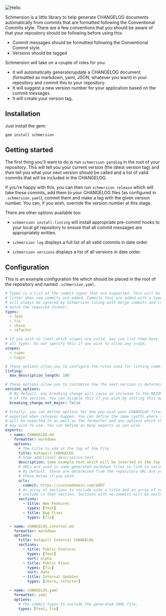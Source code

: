 ![Hello](https://share.adam.ac/20/QXXEtpuHaFotrkDat808.png)

Schmersion is a little library to help generate CHANGELOG documents automatically from commits that are formatted following the Conventional Commits style. There are a few conventions that you should be aware of that your repository should be following before using this:

- Commit messages should be formatted following the Conventional Commit style.
- Versions should be tagged

Schmersion will take on a couple of roles for you:

- It will automatically generate/update a CHANGELOG document (formatted as markdown, yaml, JSON, whatever you want) in your repository and commit this to your repository.
- It will suggest a new version number for your application based on the commit messages.
- It will create your version tag.

## Installation

Just install the gem:

```
gem install schmersion
```

## Getting started

The first thing you'll want to do is run `schmersion pending` in the root of your repository. This will tell you your current version (the latest version tag) and then tell you what your next version should be called and a list of valid commits that will be included in the CHANGELOG.

If you're happy with this, you can then run `schmersion release` which will take these commits, add them to your CHANGELOG files (as configured in `.schmersion.yaml`), commit them and make a tag with the given version number. You can, if you wish, override the version number at this stage.

There are other options available too:

- `schmersion install-linting` will install appropriate pre-commit hooks to your local git repository to ensure that all commit messages are appropriately written.

- `schmersion log` displays a full list of all valid commits in date order.

- `schmersion versions` displays a list of all versions in date order.

## Configuration

This is an example configuration file which should be placed in the root of the repository and named `.schmersion.yaml`.

```yaml
# Types is a list of the commit types that are supported. This will be enforced by the
# linter when new commits are added. Commits that are added with a type not in this list
# will always be ignored by Schmersion (along with merge commits and commits which do not
# match the required format).
types:
  - feat
  - fix
  - chore
  - refactor

# If you wish to limit which scopes are valid, you can list them here. They apply to
# all types. Do not specify this if you wish to allow any scope.
scopes:
  - rspec
  - login

# These options allow you to configure the rules used for linting commit messages.
linting:
  max_description_length: 100

# These options allow you to customise how the next version is determined.
version_options:
  # By default, any breaking change will cause an increase to the MAJOR part of
  # of the version. You can disable this if you wish by setting this option to true.
  breaking_change_not_major: false

# Finally, you can define options for how you wish your CHANGELOG files to be
# exported when releases happen. You can define the name (path) where the file
# will be exported to as well as the formatter and any options which the formatter
# may wish to use. You can define as many exports as you wish.
exports:
  - name: CHANGELOG.md
    formatter: markdown
    options:
      # The title to add at the top of the file
      title: Katapult CHANGELOG
      # Some additional descriptive text
      description: Some example text which will be inserted at the top of the CHANGELOG.
      # URLs are used in some generated markdown files to link to various things.
      # By default, these are determined from the repository URL but you can override
      # these below if you wish.
      urls:
        commit: https://customdomain.com/$REF
      # An array of sections to include with a title and an array of commit types to
      # include in that section. Sections with no commits will be excluded.
      sections:
        - title: New Features
          types: [feat]
        - title: Bug Fixes
          types: [fix]

  - name: CHANGELOG.internal.md
    formatter: markdown
    options:
      title: Katapult Internal CHANGELOG
      sections:
        - title: Public Features
          types: [feat]
          sort: alpha
        - title: Public Fixes
          types: [fix]
          sort: date
        - title: Internal Updates
          types: [chore, refactor]

  - name: CHANGELOG.yaml
    formatter: yaml
    options:
      # The commit types to include the generated YAML file.
      types: [feat, fix]
```
